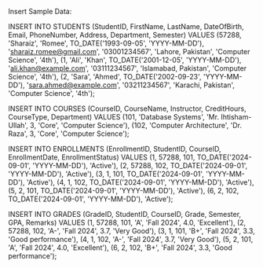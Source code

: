 Insert Sample Data:

INSERT INTO STUDENTS (StudentID, FirstName, LastName, DateOfBirth, Email, PhoneNumber, Address, Department, Semester)
VALUES
(57288, 'Sharaiz', 'Romee', TO_DATE('1993-09-05', 'YYYY-MM-DD'), 'sharaiz.romee@gmail.com', '03001234567', 'Lahore, Pakistan', 'Computer Science', '4th'),
(1, 'Ali', 'Khan', TO_DATE('2001-12-05', 'YYYY-MM-DD'), 'ali.khan@example.com', '03111234567', 'Islamabad, Pakistan', 'Computer Science', '4th'),
(2, 'Sara', 'Ahmed', TO_DATE('2002-09-23', 'YYYY-MM-DD'), 'sara.ahmed@example.com', '03211234567', 'Karachi, Pakistan', 'Computer Science', '4th');

INSERT INTO COURSES (CourseID, CourseName, Instructor, CreditHours, CourseType, Department)
VALUES
(101, 'Database Systems', 'Mr. Ihtisham-Ullah', 3, 'Core', 'Computer Science'),
(102, 'Computer Architecture', 'Dr. Raza', 3, 'Core', 'Computer Science');

INSERT INTO ENROLLMENTS (EnrollmentID, StudentID, CourseID, EnrollmentDate, EnrollmentStatus)
VALUES
(1, 57288, 101, TO_DATE('2024-09-01', 'YYYY-MM-DD'), 'Active'),
(2, 57288, 102, TO_DATE('2024-09-01', 'YYYY-MM-DD'), 'Active'),
(3, 1, 101, TO_DATE('2024-09-01', 'YYYY-MM-DD'), 'Active'),
(4, 1, 102, TO_DATE('2024-09-01', 'YYYY-MM-DD'), 'Active'),
(5, 2, 101, TO_DATE('2024-09-01', 'YYYY-MM-DD'), 'Active'),
(6, 2, 102, TO_DATE('2024-09-01', 'YYYY-MM-DD'), 'Active');

INSERT INTO GRADES (GradeID, StudentID, CourseID, Grade, Semester, GPA, Remarks)
VALUES
(1, 57288, 101, 'A', 'Fall 2024', 4.0, 'Excellent'),
(2, 57288, 102, 'A-', 'Fall 2024', 3.7, 'Very Good'),
(3, 1, 101, 'B+', 'Fall 2024', 3.3, 'Good performance'),
(4, 1, 102, 'A-', 'Fall 2024', 3.7, 'Very Good'),
(5, 2, 101, 'A', 'Fall 2024', 4.0, 'Excellent'),
(6, 2, 102, 'B+', 'Fall 2024', 3.3, 'Good performance');
